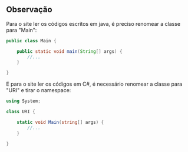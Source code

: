 ## Observação
Para o site ler os códigos escritos em java, é preciso renomear a classe para "Main":

```java
public class Main {

    public static void main(String[] args) {
        //...
    }

}
```

E para o site ler os códigos em C#, é necessário renomear a classe para "URI" e tirar o namespace:
```c#
using System; 

class URI {

    static void Main(string[] args) { 
        //...
    }

}
```
